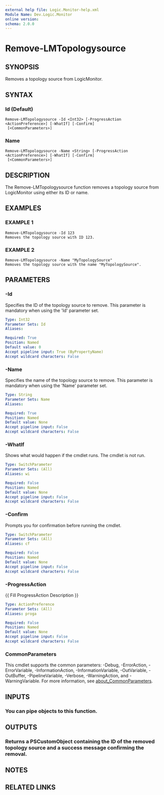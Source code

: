 ```yaml
---
external help file: Logic.Monitor-help.xml
Module Name: Dev.Logic.Monitor
online version:
schema: 2.0.0
---
```


# Remove-LMTopologysource

## SYNOPSIS
Removes a topology source from LogicMonitor.

## SYNTAX

### Id (Default)
```
Remove-LMTopologysource -Id <Int32> [-ProgressAction <ActionPreference>] [-WhatIf] [-Confirm]
 [<CommonParameters>]
```

### Name
```
Remove-LMTopologysource -Name <String> [-ProgressAction <ActionPreference>] [-WhatIf] [-Confirm]
 [<CommonParameters>]
```

## DESCRIPTION
The Remove-LMTopologysource function removes a topology source from LogicMonitor using either its ID or name.

## EXAMPLES

### EXAMPLE 1
```
Remove-LMTopologysource -Id 123
Removes the topology source with ID 123.
```

### EXAMPLE 2
```
Remove-LMTopologysource -Name "MyTopologySource"
Removes the topology source with the name "MyTopologySource".
```

## PARAMETERS

### -Id
Specifies the ID of the topology source to remove.
This parameter is mandatory when using the 'Id' parameter set.

```yaml
Type: Int32
Parameter Sets: Id
Aliases:

Required: True
Position: Named
Default value: 0
Accept pipeline input: True (ByPropertyName)
Accept wildcard characters: False
```

### -Name
Specifies the name of the topology source to remove.
This parameter is mandatory when using the 'Name' parameter set.

```yaml
Type: String
Parameter Sets: Name
Aliases:

Required: True
Position: Named
Default value: None
Accept pipeline input: False
Accept wildcard characters: False
```

### -WhatIf
Shows what would happen if the cmdlet runs.
The cmdlet is not run.

```yaml
Type: SwitchParameter
Parameter Sets: (All)
Aliases: wi

Required: False
Position: Named
Default value: None
Accept pipeline input: False
Accept wildcard characters: False
```

### -Confirm
Prompts you for confirmation before running the cmdlet.

```yaml
Type: SwitchParameter
Parameter Sets: (All)
Aliases: cf

Required: False
Position: Named
Default value: None
Accept pipeline input: False
Accept wildcard characters: False
```

### -ProgressAction
{{ Fill ProgressAction Description }}

```yaml
Type: ActionPreference
Parameter Sets: (All)
Aliases: proga

Required: False
Position: Named
Default value: None
Accept pipeline input: False
Accept wildcard characters: False
```

### CommonParameters
This cmdlet supports the common parameters: -Debug, -ErrorAction, -ErrorVariable, -InformationAction, -InformationVariable, -OutVariable, -OutBuffer, -PipelineVariable, -Verbose, -WarningAction, and -WarningVariable. For more information, see [about_CommonParameters](http://go.microsoft.com/fwlink/?LinkID=113216).

## INPUTS

### You can pipe objects to this function.
## OUTPUTS

### Returns a PSCustomObject containing the ID of the removed topology source and a success message confirming the removal.
## NOTES

## RELATED LINKS

